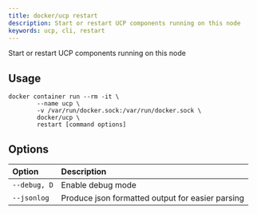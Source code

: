 ```yaml
---
title: docker/ucp restart
description: Start or restart UCP components running on this node
keywords: ucp, cli, restart
---
```


Start or restart UCP components running on this node

## Usage

```
docker container run --rm -it \
        --name ucp \
        -v /var/run/docker.sock:/var/run/docker.sock \
        docker/ucp \
        restart [command options]
```

## Options

| Option                    | Description                |
|:--------------------------|:---------------------------|
|`--debug, D`|Enable debug mode|
|`--jsonlog`|Produce json formatted output for easier parsing|
